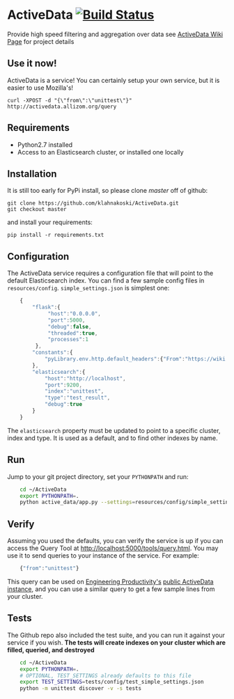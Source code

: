 # ActiveData [![Build Status](https://travis-ci.org/klahnakoski/ActiveData.svg?branch=dev)](https://travis-ci.org/klahnakoski/ActiveData)

Provide high speed filtering and aggregation over data see [ActiveData Wiki Page](https://wiki.mozilla.org/Auto-tools/Projects/ActiveData) for project details

## Use it now!

ActiveData is a service! You can certainly setup your own service, but it is easier to use Mozilla's!

	curl -XPOST -d "{\"from\":\"unittest\"}" http://activedata.allizom.org/query

## Requirements

* Python2.7 installed
* Access to an Elasticsearch cluster, or installed one locally


## Installation

It is still too early for PyPi install, so please clone *master* off of github:

    git clone https://github.com/klahnakoski/ActiveData.git
    git checkout master

and install your requirements:

    pip install -r requirements.txt


## Configuration

The ActiveData service requires a configuration file that will point to the
default Elasticsearch index. You can find a few sample config files in
`resources/config`. `simple_settings.json` is simplest one:

```javascript
    {
        "flask":{
             "host":"0.0.0.0",
             "port":5000,
             "debug":false,
             "threaded":true,
             "processes":1
         },
        "constants":{
            "pyLibrary.env.http.default_headers":{"From":"https://wiki.mozilla.org/Auto-tools/Projects/ActiveData"}
        },
        "elasticsearch":{
            "host":"http://localhost",
            "port":9200,
            "index":"unittest",
            "type":"test_result",
            "debug":true
        }
    }
```

The `elasticsearch` property must be updated to point to a specific cluster,
index and type. It is used as a default, and to find other indexes by name.

## Run

Jump to your git project directory, set your `PYTHONPATH` and run:

```bash
    cd ~/ActiveData
    export PYTHONPATH=.
    python active_data/app.py --settings=resources/config/simple_settings.json
```

## Verify

Assuming you used the defaults, you can verify the service is up if you can
access the Query Tool at [http://localhost:5000/tools/query.html](http://localhost:5000/tools/query.html).
You may use it to send queries to your instance of the service. For example:

```javascript
    {"from":"unittest"}
```

This query can be used on [Engineering Productivity's](https://wiki.mozilla.org/EngineeringProductivity) 
[public ActiveData instance](http://activedata.allizom.org/tools/query.html),
and you can use a similar query to get a few sample lines from your cluster.

## Tests

The Github repo also included the test suite, and you can run it against
your service if you wish. **The tests will create indexes on your
cluster which are filled, queried, and destroyed**

```bash
    cd ~/ActiveData
    export PYTHONPATH=.
    # OPTIONAL, TEST_SETTINGS already defaults to this file
    export TEST_SETTINGS=tests/config/test_simple_settings.json
    python -m unittest discover -v -s tests
```
